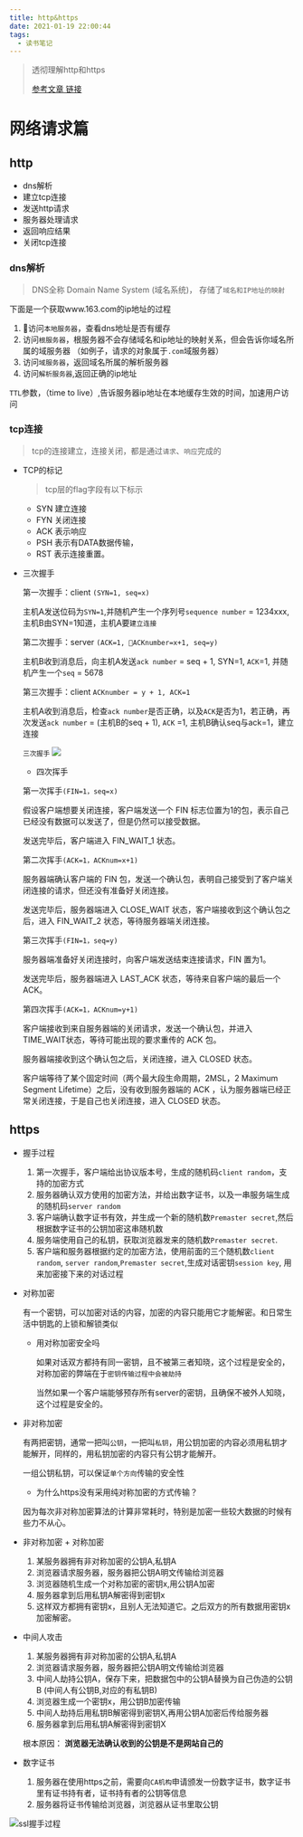 ```yaml
---
title: http&https
date: 2021-01-19 22:00:44
tags:
  - 读书笔记
---
```


> 透彻理解http和https
> 
> [参考文章 链接](https://zhuanlan.zhihu.com/p/43789231)

# 网络请求篇

## http

  - dns解析
  - 建立tcp连接
  - 发送http请求
  - 服务器处理请求
  - 返回响应结果
  - 关闭tcp连接

### dns解析

> DNS全称 Domain Name System (域名系统)， 存储了`域名和IP地址的映射`

下面是一个获取www.163.com的ip地址的过程

1. 访问`本地服务器`，查看dns地址是否有缓存
2. 访问`根服务器`，根服务器不会存储域名和ip地址的映射关系，但会告诉你域名所属的域服务器 （如例子，请求的对象属于`.com`域服务器）
3. 访问`域服务器`，返回域名所属的解析服务器
4. 访问`解析服务器`,返回正确的ip地址

`TTL`参数，（time to live）,告诉服务器ip地址在本地缓存生效的时间，加速用户访问

### tcp连接

> tcp的连接建立，连接关闭，都是通过`请求`、`响应`完成的

- TCP的标记

  > tcp层的flag字段有以下标示

    - SYN 建立连接
    - FYN 关闭连接
    - ACK 表示响应
    - PSH 表示有DATA数据传输，
    - RST 表示连接重置。

- 三次握手

  第一次握手：client `(SYN=1, seq=x)`
  
  主机A发送位码为`SYN=1`,并随机产生一个序列号`sequence number` = 1234xxx, 主机B由SYN=1知道，主机A要`建立连接`

  第二次握手：server `(ACK=1, ACKnumber=x+1, seq=y)`
  
  主机B收到消息后，向主机A发送`ack number` = seq + 1, SYN=1, `ACK`=1, 并随机产生一个`seq` = 5678

  第三次握手：client `ACKnumber = y + 1, ACK=1`
  
  主机A收到消息后，检查`ack number`是否正确，以及`ACK`是否为1，若正确，再次发送`ack number` = (主机B的seq + 1), `ACK` =1, 主机B确认seq与ack=1，建立连接

  `三次握手`
  ![](https://raw.githubusercontent.com/HIT-Alibaba/interview/master/img/tcp-connection-made-three-way-handshake.png)
  
  - 四次挥手

  第一次挥手`(FIN=1，seq=x)`

  假设客户端想要关闭连接，客户端发送一个 FIN 标志位置为1的包，表示自己已经没有数据可以发送了，但是仍然可以接受数据。

  发送完毕后，客户端进入 FIN_WAIT_1 状态。

  第二次挥手`(ACK=1，ACKnum=x+1)`

  服务器端确认客户端的 FIN 包，发送一个确认包，表明自己接受到了客户端关闭连接的请求，但还没有准备好关闭连接。

  发送完毕后，服务器端进入 CLOSE_WAIT 状态，客户端接收到这个确认包之后，进入 FIN_WAIT_2 状态，等待服务器端关闭连接。

  第三次挥手`(FIN=1，seq=y)`

  服务器端准备好关闭连接时，向客户端发送结束连接请求，FIN 置为1。

  发送完毕后，服务器端进入 LAST_ACK 状态，等待来自客户端的最后一个ACK。

  第四次挥手`(ACK=1，ACKnum=y+1)`

  客户端接收到来自服务器端的关闭请求，发送一个确认包，并进入 TIME_WAIT状态，等待可能出现的要求重传的 ACK 包。

  服务器端接收到这个确认包之后，关闭连接，进入 CLOSED 状态。

  客户端等待了某个固定时间（两个最大段生命周期，2MSL，2 Maximum Segment Lifetime）之后，没有收到服务器端的 ACK ，认为服务器端已经正常关闭连接，于是自己也关闭连接，进入 CLOSED 状态。

## https

  - 握手过程

    1. 第一次握手，客户端给出协议版本号，生成的随机码`client random`，支持的加密方式
    2. 服务器确认双方使用的加密方法，并给出数字证书，以及一串服务端生成的随机码`server random`
    3. 客户端确认数字证书有效，并生成一个新的随机数`Premaster secret`,然后根据数字证书的公钥加密这串随机数
    4. 服务端使用自己的私钥，获取浏览器发来的随机数`Premaster secret`.
    5. 客户端和服务器根据约定的加密方法，使用前面的三个随机数`client random`, `server random`,`Premaster secret`,生成对话密钥`session key`, 用来加密接下来的对话过程

  - 对称加密
  
    有一个密钥，可以加密对话的内容，加密的内容只能用它才能解密。和日常生活中钥匙的上锁和解锁类似

      - 用对称加密安全吗

        如果对话双方都持有同一密钥，且不被第三者知晓，这个过程是安全的，对称加密的弊端在于`密钥传输过程中会被劫持`

        当然如果一个客户端能够预存所有server的密钥，且确保不被外人知晓，这个过程是安全的。

  - 非对称加密

    有两把密钥，通常一把叫`公钥`，一把叫`私钥`，用公钥加密的内容必须用私钥才能解开，同样的，用私钥加密的内容只有公钥才能解开。
    
    一组公钥私钥，可以保证`单个方向`传输的安全性
    
    - 为什么https没有采用纯对称加密的方式传输？

     因为每次非对称加密算法的计算非常耗时，特别是加密一些较大数据的时候有些力不从心。

  - 非对称加密 + 对称加密

    1. 某服务器拥有非对称加密的公钥A,私钥A
    2. 浏览器请求服务器，服务器把公钥A明文传输给浏览器
    3. 浏览器随机生成一个对称加密的密钥x,用公钥A加密
    4. 服务器拿到后用私钥A解密得到密钥x
    5. 这样双方都拥有密钥x，且别人无法知道它。之后双方的所有数据用密钥x加密解密。

  - 中间人攻击

    1. 某服务器拥有非对称加密的公钥A,私钥A
    2. 浏览器请求服务器，服务器把公钥A明文传输给浏览器
    3. 中间人劫持公钥A，保存下来，把数据包中的公钥A替换为自己伪造的公钥B (中间人有公钥B,对应的有私钥B)
    4. 浏览器生成一个密钥x，用公钥B加密传输
    5. 中间人劫持后用私钥B解密得到密钥X,再用公钥A加密后传给服务器
    6. 服务器拿到后用私钥A解密得到密钥X

    根本原因： **浏览器无法确认收到的公钥是不是网站自己的**

 - 数字证书

    1. 服务器在使用https之前，需要向`CA机构`申请颁发一份数字证书，数字证书里有证书持有者，证书持有者的公钥等信息
    2. 服务器将证书传输给浏览器，浏览器从证书里取公钥


![ssl握手过程](https://pic2.zhimg.com/80/v2-a0d10af45e785fe8d3f5cd12f8c309f5_1440w.jpg)